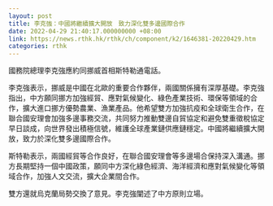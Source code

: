 ```yaml
---
layout: post
title: 李克強：中國將繼續擴大開放　致力深化雙多邊國際合作
date: 2022-04-29 21:40:17.000000000 +08:00
link: https://news.rthk.hk/rthk/ch/component/k2/1646381-20220429.htm
categories: rthk
---
```


國務院總理李克強應約同挪威首相斯特勒通電話。

李克強表示，挪威是中國在北歐的重要合作夥伴，兩國關係擁有深厚基礎。李克強指出，中方願同挪方加強經貿、應對氣候變化、綠色產業技術、環保等領域的合作，擴大進口挪方優勢農業、漁業產品。他希望雙方加強抗疫和全球衛生合作，在聯合國安理會加強多邊事務交流，共同努力推動雙邊自貿協定和避免雙重徵稅協定早日談成，向世界發出積極信號，維護全球產業鏈供應鏈穩定。中國將繼續擴大開放，致力於深化雙多邊國際合作。

斯特勒表示，兩國經貿等合作良好，在聯合國安理會等多邊場合保持深入溝通。挪方長期堅持一個中國政策，願同中方深化綠色經濟、海洋經濟和應對氣候變化等領域合作，加強人文交流，擴大企業間合作。

雙方還就烏克蘭局勢交換了意見。李克強闡述了中方原則立場。
